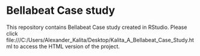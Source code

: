# Bellabeat Case study

This repository contains Bellabeat Case study created in RStudio. Please click file:///C:/Users/Alexander_Kalita/Desktop/Kalita_A_Bellabeat_Case_Study.html to access the HTML version of the project.
